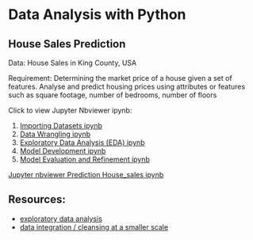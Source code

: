 # Data Analysis with Python

## House Sales Prediction 
Data: House Sales in King County, USA

Requirement: Determining the market price of a house given a set of features. Analyse and predict housing prices using attributes or features such as square footage, number of bedrooms, number of floors

Click to view Jupyter Nbviewer ipynb: 
1. [Importing Datasets ipynb](https://nbviewer.jupyter.org/github/topgyaltsering/House-sales-prediction/blob/main/intro.ipynb)
2. [Data Wrangling ipynb](https://nbviewer.jupyter.org/github/topgyaltsering/House-sales-prediction/blob/main/Data%20Wrangling.ipynb)
3. [Exploratory Data Analysis (EDA) ipynb](https://nbviewer.jupyter.org/github/topgyaltsering/House-sales-prediction/blob/main/EDA.ipynb)
4. [Model Development ipynb](https://nbviewer.jupyter.org/github/topgyaltsering/House-sales-prediction/blob/main/model%20dev.ipynb)
5. [Model Evaluation and Refinement ipynb](https://nbviewer.jupyter.org/github/topgyaltsering/House-sales-prediction/blob/main/model%20evaluation.ipynb)


[Jupyter nbviewer Prediction House_sales ipynb](https://nbviewer.jupyter.org/github/topgyaltsering/House-sales-prediction/blob/main/House_sales.ipynb)


## Resources:
- [exploratory data analysis](https://nbviewer.jupyter.org/github/Tanu-N-Prabhu/Python/blob/master/Exploratory_data_Analysis.ipynb)
- [data integration / cleansing at a smaller scale](https://towardsdatascience.com/data-cleaning-with-python-using-pandas-library-c6f4a68ea8eb)

